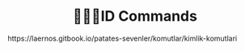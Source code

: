 <h1 align="center">🕵🏻‍♂️ID Commands</h1>
https://laernos.gitbook.io/patates-sevenler/komutlar/kimlik-komutlari
